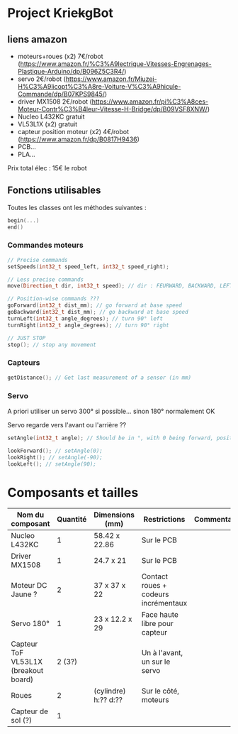 # Project Krie~~k~~gBot

## liens amazon

- moteurs+roues (x2) 7€/robot (https://www.amazon.fr/%C3%A9lectrique-Vitesses-Engrenages-Plastique-Arduino/dp/B096Z5C3R4/)
- servo 2€/robot (https://www.amazon.fr/Miuzei-H%C3%A9licopt%C3%A8re-Voiture-V%C3%A9hicule-Commande/dp/B07KPS9845/)
- driver MX1508 2€/robot (https://www.amazon.fr/pi%C3%A8ces-Moteur-Contr%C3%B4leur-Vitesse-H-Bridge/dp/B09VSF8XNW/)
- Nucleo L432KC gratuit
- VL53L1X (x2) gratuit
- capteur position moteur (x2) 4€/robot (https://www.amazon.fr/dp/B0817H9436)
- PCB...
- PLA...

Prix total élec : 15€ le robot

## Fonctions utilisables 

Toutes les classes ont les méthodes suivantes : 
```cpp
begin(...)
end()
```

### Commandes moteurs

```cpp
// Precise commands
setSpeeds(int32_t speed_left, int32_t speed_right);

// Less precise commands
move(Direction_t dir, int32_t speed); // dir : FEURWARD, BACKWARD, LEFT, RIGHT

// Position-wise commands ???
goForward(int32_t dist_mm); // go forward at base speed
goBackward(int32_t dist_mm); // go backward at base speed
turnLeft(int32_t angle_degrees); // turn 90° left
turnRight(int32_t angle_degrees); // turn 90° right

// JUST STOP
stop(); // stop any movement
```

### Capteurs 

```cpp
getDistance(); // Get last measurement of a sensor (in mm)
```

### Servo

A priori utiliser un servo 300° si possible... sinon 180° normalement OK

Servo regarde vers l'avant ou l'arrière ?? 

```cpp
setAngle(int32_t angle); // Should be in °, with 0 being forward, positive to the left (cuz trigonometry)

lookForward(); // setAngle(0);
lookRight(); // setAngle(-90);
lookLeft(); // setAngle(90);
```

# Composants et tailles

| Nom du composant                     | Quantité | Dimensions (mm)      | Restrictions                         | Commentaires |
| ------------------------------------ | -------- | -------------------- | ------------------------------------ | ------------ |
| Nucleo L432KC                        | 1        | 58.42 x 22.86        | Sur le PCB                           |              |
| Driver MX1508                        | 1        | 24.7 x 21            | Sur le PCB                           |              |
| Moteur DC Jaune ?                    | 2        | 37 x 37 x 22         | Contact roues + codeurs incrémentaux |              |
| Servo 180°                           | 1        | 23 x 12.2 x 29       | Face haute libre pour capteur        |              |
| Capteur ToF VL53L1X (breakout board) | 2 (3?)   |                      | Un à l'avant, un sur le servo        |              |
| Roues                                | 2        | (cylindre) h:?? d:?? | Sur le côté, moteurs                 |              |
| Capteur de sol (?)                   | 1        |                      |                                      |              |